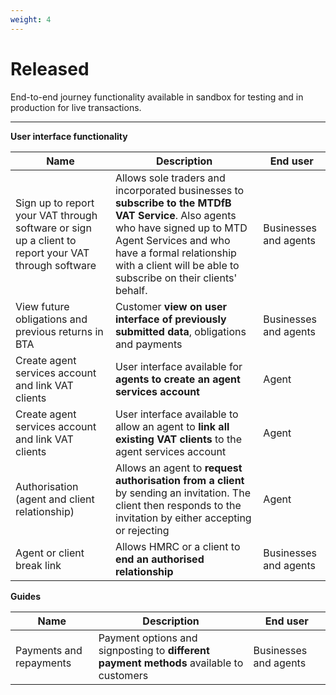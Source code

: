 ```yaml
---
weight: 4
---
```


# Released

End-to-end journey functionality available in sandbox for testing and in production for live transactions.

***

**User interface functionality**

Name | Description | End user
 --- | --- | ---
Sign up to report your VAT through software or sign up a client to report your VAT through software | Allows sole traders and incorporated businesses to **subscribe to the MTDfB VAT Service**. Also agents who have signed up to MTD Agent Services and who have a formal relationship with a client will be able to subscribe on their clients' behalf. | Businesses and agents
View future obligations and previous returns in BTA | Customer **view on user interface of previously submitted data**, obligations and payments | Businesses and agents
Create agent services account and link VAT clients | User interface available for **agents to create an agent services account** | Agent
Create agent services account and link VAT clients | User interface available to allow an agent to **link all existing VAT clients** to the agent services account | Agent
Authorisation (agent and client relationship) | Allows an agent to **request authorisation from a client** by sending an invitation. The client then responds to the invitation by either accepting or rejecting | Agent
Agent or client break link | Allows HMRC or a client to **end an authorised relationship** | Businesses and agents

**Guides**

Name | Description | End user
 --- | --- | ---
Payments and repayments | Payment options and signposting to **different payment methods** available to customers | Businesses and agents
